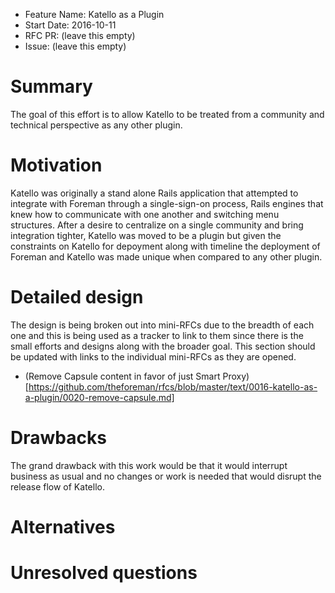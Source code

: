 - Feature Name: Katello as a Plugin
- Start Date: 2016-10-11
- RFC PR: (leave this empty)
- Issue: (leave this empty)

# Summary
[summary]: #summary

The goal of this effort is to allow Katello to be treated from a community and technical perspective as any other plugin.

# Motivation
[motivation]: #motivation

Katello was originally a stand alone Rails application that attempted to integrate with Foreman through a single-sign-on process, Rails engines that knew how to communicate with one another and switching menu structures. After a desire to centralize on a single community and bring integration tighter, Katello was moved to be a plugin but given the constraints on Katello for depoyment along with timeline the deployment of Foreman and Katello was made unique when compared to any other plugin.

# Detailed design
[design]: #detailed-design

The design is being broken out into mini-RFCs due to the breadth of each one and this is being used as a tracker to link to them since there is the small efforts and designs along with the broader goal. This section should be updated with links to the individual mini-RFCs as they are opened.

 * (Remove Capsule content in favor of just Smart Proxy)[https://github.com/theforeman/rfcs/blob/master/text/0016-katello-as-a-plugin/0020-remove-capsule.md]

# Drawbacks
[drawbacks]: #drawbacks

The grand drawback with this work would be that it would interrupt business as usual and no changes or work is needed that would disrupt the release flow of Katello.

# Alternatives
[alternatives]: #alternatives

# Unresolved questions
[unresolved]: #unresolved-questions
